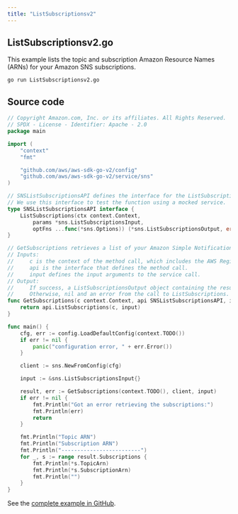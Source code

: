```yaml
---
title: "ListSubscriptionsv2"
---
```

## ListSubscriptionsv2.go

This example lists the topic and subscription Amazon Resource Names (ARNs) for your Amazon SNS subscriptions.

`go run ListSubscriptionsv2.go`

## Source code

```go
// Copyright Amazon.com, Inc. or its affiliates. All Rights Reserved.
// SPDX - License - Identifier: Apache - 2.0
package main

import (
	"context"
	"fmt"

	"github.com/aws/aws-sdk-go-v2/config"
	"github.com/aws/aws-sdk-go-v2/service/sns"
)

// SNSListSubscriptionsAPI defines the interface for the ListSubscriptions function.
// We use this interface to test the function using a mocked service.
type SNSListSubscriptionsAPI interface {
	ListSubscriptions(ctx context.Context,
		params *sns.ListSubscriptionsInput,
		optFns ...func(*sns.Options)) (*sns.ListSubscriptionsOutput, error)
}

// GetSubscriptions retrieves a list of your Amazon Simple Notification Service (Amazon SNS) subscriptions.
// Inputs:
//     c is the context of the method call, which includes the AWS Region.
//     api is the interface that defines the method call.
//     input defines the input arguments to the service call.
// Output:
//     If success, a ListSubscriptionsOutput object containing the result of the service call and nil.
//     Otherwise, nil and an error from the call to ListSubscriptions.
func GetSubscriptions(c context.Context, api SNSListSubscriptionsAPI, input *sns.ListSubscriptionsInput) (*sns.ListSubscriptionsOutput, error) {
	return api.ListSubscriptions(c, input)
}

func main() {
	cfg, err := config.LoadDefaultConfig(context.TODO())
	if err != nil {
		panic("configuration error, " + err.Error())
	}

	client := sns.NewFromConfig(cfg)

	input := &sns.ListSubscriptionsInput{}

	result, err := GetSubscriptions(context.TODO(), client, input)
	if err != nil {
		fmt.Println("Got an error retrieving the subscriptions:")
		fmt.Println(err)
		return
	}

	fmt.Println("Topic ARN")
	fmt.Println("Subscription ARN")
	fmt.Println("-------------------------")
	for _, s := range result.Subscriptions {
		fmt.Println(*s.TopicArn)
		fmt.Println(*s.SubscriptionArn)
		fmt.Println("")
	}
}

```

See the [complete example in GitHub](https://github.com/awsdocs/aws-doc-sdk-examples/blob/main/gov2/sns/ListSubscriptions/ListSubscriptionsv2.go).